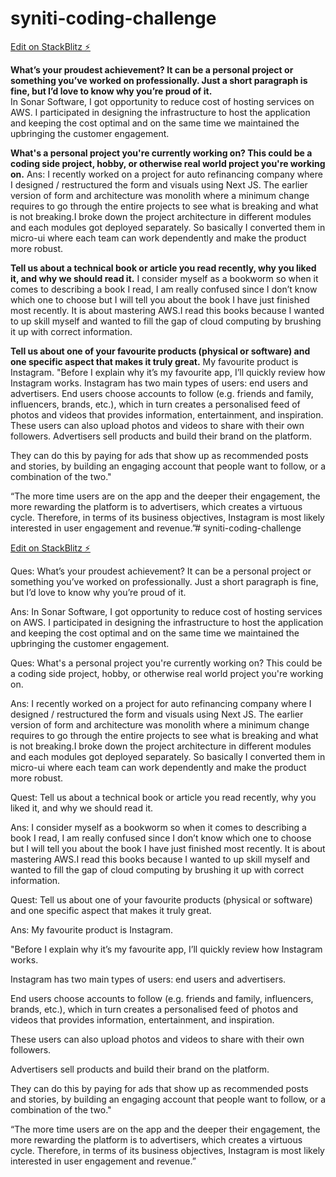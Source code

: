 # syniti-coding-challenge

[Edit on StackBlitz ⚡️](https://stackblitz.com/edit/js-aepcas)

**What’s your proudest achievement? It can be a personal project or something you’ve worked on professionally. Just a short paragraph is fine, but I’d love to know why you’re proud of it.**  
In Sonar Software, I got opportunity to reduce cost of hosting services on AWS. I participated in designing the infrastructure to host the application and keeping the cost optimal and on the same time we maintained the upbringing the customer engagement.

**What's a personal project you're currently working on? This could be a coding side project, hobby, or otherwise real world project you're working on.**
Ans: I recently worked on a project for auto refinancing company where I designed / restructured the form and visuals using Next JS. The earlier version of form and architecture was monolith where a minimum change requires to go through the entire projects to see what is breaking and what is not breaking.I broke down the project architecture in different modules and each modules got deployed separately. So basically I converted them in micro-ui where each team can work dependently and make the product more robust.

**Tell us about a technical book or article you read recently, why you liked it, and why we should read it.**
I consider myself as a bookworm so when it comes to describing a book I read, I am really confused since I don’t know which one to choose but I will tell you about the book I have just finished most recently. It is about mastering AWS.I read this books because I wanted to up skill myself and wanted to fill the gap of cloud computing by brushing it up with correct information.

**Tell us about one of your favourite products (physical or software) and one specific aspect that makes it truly great.**
My favourite product is Instagram.
"Before I explain why it’s my favourite app, I’ll quickly review how Instagram works.
Instagram has two main types of users: end users and advertisers.
End users choose accounts to follow (e.g. friends and family, influencers, brands, etc.), which in turn creates a personalised feed of photos and videos that provides information, entertainment, and inspiration.
These users can also upload photos and videos to share with their own followers.
Advertisers sell products and build their brand on the platform.

They can do this by paying for ads that show up as recommended posts and stories, by building an engaging account that people want to follow, or a combination of the two."

“The more time users are on the app and the deeper their engagement, the more rewarding the platform is to advertisers, which creates a virtuous cycle. Therefore, in terms of its business objectives, Instagram is most likely interested in user engagement and revenue.”# syniti-coding-challenge

[Edit on StackBlitz ⚡️](https://stackblitz.com/edit/js-aepcas)

Ques: What’s your proudest achievement? It can be a personal project or something you’ve worked on professionally. Just a short paragraph is fine, but I’d love to know why you’re proud of it.

Ans: In Sonar Software, I got opportunity to reduce cost of hosting services on AWS. I participated in designing the infrastructure to host the application and keeping the cost optimal and on the same time we maintained the upbringing the customer engagement.

Ques: What's a personal project you're currently working on? This could be a coding side project, hobby, or otherwise real world project you're working on.

Ans: I recently worked on a project for auto refinancing company where I designed / restructured the form and visuals using Next JS. The earlier version of form and architecture was monolith where a minimum change requires to go through the entire projects to see what is breaking and what is not breaking.I broke down the project architecture in different modules and each modules got deployed separately. So basically I converted them in micro-ui where each team can work dependently and make the product more robust.

Quest: Tell us about a technical book or article you read recently, why you liked it, and why we should read it.

Ans: I consider myself as a bookworm so when it comes to describing a book I read, I am really confused since I don’t know which one to choose but I will tell you about the book I have just finished most recently. It is about mastering AWS.I read this books because I wanted to up skill myself and wanted to fill the gap of cloud computing by brushing it up with correct information.

Quest: Tell us about one of your favourite products (physical or software) and one specific aspect that makes it truly great.

Ans: My favourite product is Instagram.

"Before I explain why it’s my favourite app, I’ll quickly review how Instagram works.

Instagram has two main types of users: end users and advertisers.

End users choose accounts to follow (e.g. friends and family, influencers, brands, etc.), which in turn creates a personalised feed of photos and videos that provides information, entertainment, and inspiration.

These users can also upload photos and videos to share with their own followers.

Advertisers sell products and build their brand on the platform.

They can do this by paying for ads that show up as recommended posts and stories, by building an engaging account that people want to follow, or a combination of the two."

“The more time users are on the app and the deeper their engagement, the more rewarding the platform is to advertisers, which creates a virtuous cycle. Therefore, in terms of its business objectives, Instagram is most likely interested in user engagement and revenue.”

